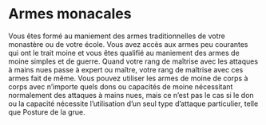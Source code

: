 # Armes monacales

<p>Vous êtes formé au maniement des armes traditionnelles de votre monastère ou de votre école. Vous avez accès aux armes peu courantes qui ont le trait moine et vous êtes qualifié au maniement des armes de moine simples et de guerre. Quand votre rang de maîtrise avec les attaques à mains nues passe à expert ou maître, votre rang de maîtrise avec ces armes fait de même. Vous pouvez utiliser les armes de moine de corps à corps avec n’importe quels dons ou capacités de moine nécessitant normalement des attaques à mains nues, mais ce n’est pas le cas si le don ou la capacité nécessite l’utilisation d’un seul type d’attaque particulier, telle que Posture de la grue.</p>